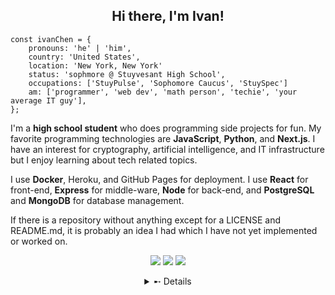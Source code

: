 <h2 align="center">Hi there, I'm Ivan!</h2>

```
const ivanChen = {
    pronouns: 'he' | 'him',
    country: 'United States',
    location: 'New York, New York'
    status: 'sophmore @ Stuyvesant High School',
    occupations: ['StuyPulse', 'Sophomore Caucus', 'StuySpec']
    am: ['programmer', 'web dev', 'math person', 'techie', 'your average IT guy'],
};
```

I'm a **high school student** who does programming side projects for fun. My favorite programming technologies are **JavaScript**, **Python**, and **Next.js**. I have an interest for cryptography, artificial intelligence, and IT infrastructure but I enjoy learning about tech related topics. 

I use **Docker**, Heroku, and GitHub Pages for deployment. I use **React** for front-end, **Express** for middle-ware, **Node** for back-end, and **PostgreSQL** and **MongoDB** for database management. 

If there is a repository without anything except for a LICENSE and README.md, it is probably an idea I had which I have not yet implemented or worked on. 

<p align="center">
    <a href="https://anivanchen.github.io"><img src="https://img.shields.io/badge/My Website-red?style=for-the-badge"></a>
    <a href="https://stuy.enschool.org"><img src="https://img.shields.io/badge/Stuyvesant High School-blue?style=for-the-badge"></a>
    <a href="https://github.com/StuyPulse"><img src="https://img.shields.io/badge/StuyPulse-white?style=for-the-badge"></a>
</p>
<details align="center">
    <summary>➸ Details</summary>
    <p align="center">
        <img src="https://github-readme-stats.vercel.app/api?username=anivanchen&count_private=true&show_icons=true&theme=dark">
    </p>
    </p align="center">
        <img src="https://github-readme-stats.vercel.app/api/top-langs/?username=anivanchen&layout=compact&hide=Dockerfile&theme=dark">
    </p>
</details>
